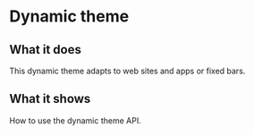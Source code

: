 # Dynamic theme

## What it does

This dynamic theme adapts to web sites and apps or fixed bars.

## What it shows

How to use the dynamic theme API.
